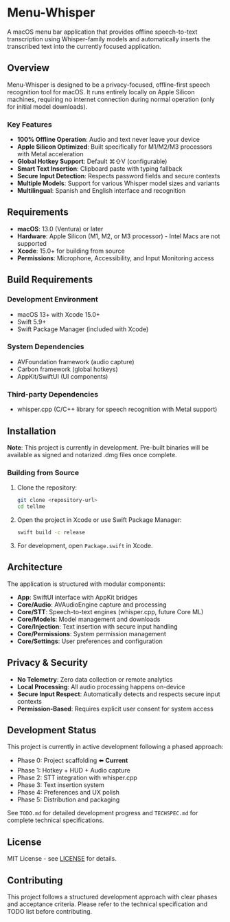 # Menu-Whisper

A macOS menu bar application that provides offline speech-to-text transcription using Whisper-family models and automatically inserts the transcribed text into the currently focused application.

## Overview

Menu-Whisper is designed to be a privacy-focused, offline-first speech recognition tool for macOS. It runs entirely locally on Apple Silicon machines, requiring no internet connection during normal operation (only for initial model downloads).

### Key Features

- **100% Offline Operation**: Audio and text never leave your device
- **Apple Silicon Optimized**: Built specifically for M1/M2/M3 processors with Metal acceleration
- **Global Hotkey Support**: Default ⌘⇧V (configurable)
- **Smart Text Insertion**: Clipboard paste with typing fallback
- **Secure Input Detection**: Respects password fields and secure contexts
- **Multiple Models**: Support for various Whisper model sizes and variants
- **Multilingual**: Spanish and English interface and recognition

## Requirements

- **macOS**: 13.0 (Ventura) or later
- **Hardware**: Apple Silicon (M1, M2, or M3 processor) - Intel Macs are not supported
- **Xcode**: 15.0+ for building from source
- **Permissions**: Microphone, Accessibility, and Input Monitoring access

## Build Requirements

### Development Environment
- macOS 13+ with Xcode 15.0+
- Swift 5.9+
- Swift Package Manager (included with Xcode)

### System Dependencies
- AVFoundation framework (audio capture)
- Carbon framework (global hotkeys)
- AppKit/SwiftUI (UI components)

### Third-party Dependencies
- whisper.cpp (C/C++ library for speech recognition with Metal support)

## Installation

**Note**: This project is currently in development. Pre-built binaries will be available as signed and notarized .dmg files once complete.

### Building from Source

1. Clone the repository:
   ```bash
   git clone <repository-url>
   cd tellme
   ```

2. Open the project in Xcode or use Swift Package Manager:
   ```bash
   swift build -c release
   ```

3. For development, open `Package.swift` in Xcode.

## Architecture

The application is structured with modular components:
- **App**: SwiftUI interface with AppKit bridges
- **Core/Audio**: AVAudioEngine capture and processing
- **Core/STT**: Speech-to-text engines (whisper.cpp, future Core ML)
- **Core/Models**: Model management and downloads
- **Core/Injection**: Text insertion with secure input handling
- **Core/Permissions**: System permission management
- **Core/Settings**: User preferences and configuration

## Privacy & Security

- **No Telemetry**: Zero data collection or remote analytics
- **Local Processing**: All audio processing happens on-device
- **Secure Input Respect**: Automatically detects and respects secure input contexts
- **Permission-Based**: Requires explicit user consent for system access

## Development Status

This project is currently in active development following a phased approach:
- Phase 0: Project scaffolding ⬅️ **Current**
- Phase 1: Hotkey + HUD + Audio capture
- Phase 2: STT integration with whisper.cpp
- Phase 3: Text insertion system
- Phase 4: Preferences and UX polish
- Phase 5: Distribution and packaging

See `TODO.md` for detailed development progress and `TECHSPEC.md` for complete technical specifications.

## License

MIT License - see [LICENSE](LICENSE) for details.

## Contributing

This project follows a structured development approach with clear phases and acceptance criteria. Please refer to the technical specification and TODO list before contributing.